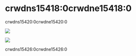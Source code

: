 # crwdns15418:0crwdne15418:0

crwdns15420:0crwdne15420:0

![](crwdns15422:0crwdne15422:0)

![](crwdns15424:0crwdne15424:0)

crwdns15426:0crwdne15426:0





